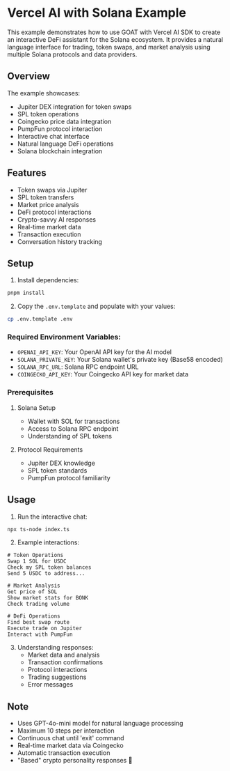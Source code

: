 # Vercel AI with Solana Example

This example demonstrates how to use GOAT with Vercel AI SDK to create an interactive DeFi assistant for the Solana ecosystem. It provides a natural language interface for trading, token swaps, and market analysis using multiple Solana protocols and data providers.

## Overview
The example showcases:
- Jupiter DEX integration for token swaps
- SPL token operations
- Coingecko price data integration
- PumpFun protocol interaction
- Interactive chat interface
- Natural language DeFi operations
- Solana blockchain integration

## Features
- Token swaps via Jupiter
- SPL token transfers
- Market price analysis
- DeFi protocol interactions
- Crypto-savvy AI responses
- Real-time market data
- Transaction execution
- Conversation history tracking

## Setup

1. Install dependencies:
```bash
pnpm install
```

2. Copy the `.env.template` and populate with your values:
```bash
cp .env.template .env
```

### Required Environment Variables:
- `OPENAI_API_KEY`: Your OpenAI API key for the AI model
- `SOLANA_PRIVATE_KEY`: Your Solana wallet's private key (Base58 encoded)
- `SOLANA_RPC_URL`: Solana RPC endpoint URL
- `COINGECKO_API_KEY`: Your Coingecko API key for market data

### Prerequisites
1. Solana Setup
   - Wallet with SOL for transactions
   - Access to Solana RPC endpoint
   - Understanding of SPL tokens

2. Protocol Requirements
   - Jupiter DEX knowledge
   - SPL token standards
   - PumpFun protocol familiarity

## Usage

1. Run the interactive chat:
```bash
npx ts-node index.ts
```

2. Example interactions:
```
# Token Operations
Swap 1 SOL for USDC
Check my SPL token balances
Send 5 USDC to address...

# Market Analysis
Get price of SOL
Show market stats for BONK
Check trading volume

# DeFi Operations
Find best swap route
Execute trade on Jupiter
Interact with PumpFun
```

3. Understanding responses:
   - Market data and analysis
   - Transaction confirmations
   - Protocol interactions
   - Trading suggestions
   - Error messages

## Note
- Uses GPT-4o-mini model for natural language processing
- Maximum 10 steps per interaction
- Continuous chat until 'exit' command
- Real-time market data via Coingecko
- Automatic transaction execution
- "Based" crypto personality responses 🚀
